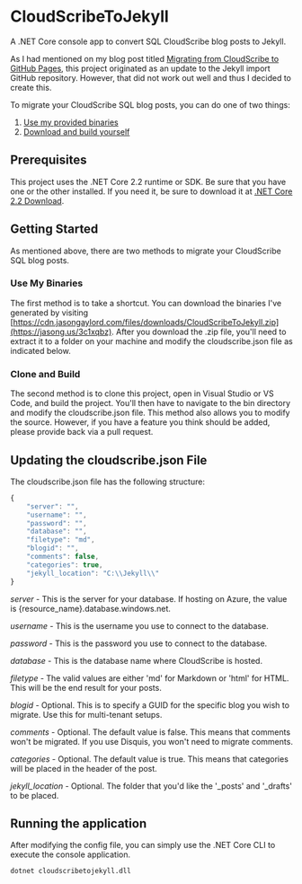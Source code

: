# CloudScribeToJekyll
A .NET Core console app to convert SQL CloudScribe blog posts to Jekyll.

As I had mentioned on my blog post titled [Migrating from CloudScribe to GitHub Pages](https://jasong.us/2yYk80Q), this project
originated as an update to the Jekyll import GitHub repository. However, that did not work out well and thus I decided to create 
this.

To migrate your CloudScribe SQL blog posts, you can do one of two things:

1. [Use my provided binaries](#use-my-binaries)
2. [Download and build yourself](#clone-and-build)

## Prerequisites
This project uses the .NET Core 2.2 runtime or SDK. Be sure that you have one or the other installed. If you need it, be sure to 
download it at [.NET Core 2.2 Download](https://jasong.us/2So4yCu).

## Getting Started
As mentioned above, there are two methods to migrate your CloudScribe SQL blog posts.

### Use My Binaries
The first method is to take a shortcut. You can download the binaries I've generated by visiting 
[https://cdn.jasongaylord.com/files/downloads/CloudScribeToJekyll.zip](https://jasong.us/3c1xqbz). After you download the .zip file, 
you'll need to extract it to a folder on your machine and modify the cloudscribe.json file as indicated below.

### Clone and Build
The second method is to clone this project, open in Visual Studio or VS Code, and build the project. You'll then have to navigate to 
the bin directory and modify the cloudscribe.json file. This method also allows you to modify the source. However, if you have a 
feature you think should be added, please provide back via a pull request.

## Updating the cloudscribe.json File
The cloudscribe.json file has the following structure:

```javascript
{
    "server": "",
    "username": "",
    "password": "",
    "database": "",
    "filetype": "md",
    "blogid": "",
    "comments": false,
    "categories": true,
    "jekyll_location": "C:\\Jekyll\\"
}
```

*server* - This is the server for your database. If hosting on Azure, the value is {resource_name}.database.windows.net.

*username* - This is the username you use to connect to the database.

*password* - This is the password you use to connect to the database.

*database* - This is the database name where CloudScribe is hosted.

*filetype* - The valid values are either 'md' for Markdown or 'html' for HTML. This will be the end result for your posts.

*blogid* - Optional. This is to specify a GUID for the specific blog you wish to migrate. Use this for multi-tenant setups.

*comments* - Optional. The default value is false. This means that comments won't be migrated. If you use Disquis, you won't need to migrate comments.

*categories* - Optional. The default value is true. This means that categories will be placed in the header of the post.

*jekyll_location* - Optional. The folder that you'd like the '_posts' and '_drafts' to be placed.

## Running the application
After modifying the config file, you can simply use the .NET Core CLI to execute the console application.

`dotnet cloudscribetojekyll.dll`